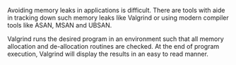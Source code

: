 Avoiding memory leaks in applications is difficult. There are tools with
aide in tracking down such memory leaks like Valgrind or using modern compiler tools like ASAN, MSAN and UBSAN. 

Valgrind runs the  desired program in an environment such that all memory allocation and de-allocation routines are
checked. At the end of program execution, Valgrind will display the results in an easy to read manner.